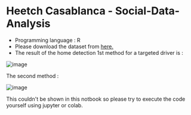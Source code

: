 # Heetch Casablanca - Social-Data-Analysis
* Programming language : R
* Please download the dataset from [here.](https://acloud.zaclys.com/index.php/s/sgfzDeKQw5zeZGj)
* The result of the home detection 1st method for a targeted driver is :

![image](https://user-images.githubusercontent.com/86167253/155319909-a92c7efd-8c81-4512-b003-98b8965d9aa2.png)
 
The second method :

![image](https://user-images.githubusercontent.com/86167253/155321718-d8161880-d5f3-45bc-9e8d-27f2d4013193.png)

This couldn't be shown in this notbook so please try to execute the code yourself using jupyter or colab.
